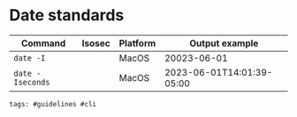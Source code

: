 # Date standards

| Command          | Isosec | Platform | Output example            |
| ---------------- | ------ | -------- | ------------------------- |
| `date -I`        |        | MacOS    | 20023-06-01               |
| `date -Iseconds` |        | MacOS    | 2023-06-01T14:01:39-05:00 |

    tags: #guidelines #cli
